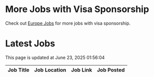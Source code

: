 # More Jobs with Visa Sponsorship

Check out [Europe Jobs](https://github.com/sureshparimi/europejobs#latest-jobs) for more jobs with visa sponsorship.

# Latest Jobs

This page is updated at June 23, 2025 01:56:04

| Job Title | Job Location | Job Link | Job Posted |
| --- | --- | --- | --- |
